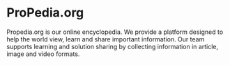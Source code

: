 # ProPedia.org
Propedia.org is our online encyclopedia. We provide a platform designed to help the world view, learn and share important information. Our team supports learning and solution sharing by collecting information in article, image and video formats.
